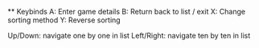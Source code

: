 ** Keybinds
A: Enter game details
B: Return back to list / exit
X: Change sorting method
Y: Reverse sorting

Up/Down: navigate one by one in list
Left/Right: navigate ten by ten in list
